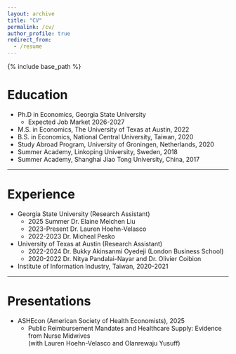 ```yaml
---
layout: archive
title: "CV"
permalink: /cv/
author_profile: true
redirect_from:
  - /resume
---
```


{% include base_path %}

Education
======
* Ph.D in Economics, Georgia State University
  * Expected Job Market 2026-2027
* M.S. in Economics, The University of Texas at Austin, 2022
* B.S. in Economics, National Central University, Taiwan, 2020
* Study Abroad Program, University of Groningen, Netherlands, 2020
* Summer Academy, Linkoping University, Sweden, 2018
* Summer Academy, Shanghai Jiao Tong University, China, 2017

---

Experience
======
* Georgia State University (Research Assistant)
  * 2025 Summer Dr. Elaine Meichen Liu
  * 2023-Present Dr. Lauren Hoehn-Velasco
  * 2022-2023 Dr. Micheal Pesko  
* University of Texas at Austin (Research Assistant)
  * 2022-2024 Dr. Bukky Akinsanmi Oyedeji (London Business School)
  * 2020-2022 Dr. Nitya Pandalai-Nayar and Dr. Olivier Coibion 
* Institute of Information Industry, Taiwan, 2020-2021


---
  
Presentations
======
* ASHEcon (American Society of Health Economists), 2025
  * Public Reimbursement Mandates and Healthcare Supply: Evidence from Nurse Midwives  
  (with Lauren Hoehn-Velasco and Olanrewaju Yusuff)

